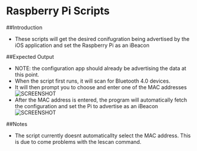 Raspberry Pi Scripts
========

##Introduction 
- These scripts will get the desired conifugration being advertised by the iOS application and set the Raspberry Pi as an iBeacon

##Expected Output
- NOTE: the configuration app should already be advertising the data at this point. 
- When the script first runs, it will scan for Bluetooth 4.0 devices. 
- It will then prompt you to choose and enter one of the MAC addresses 
![SCREENSHOT](https://raw.github.com/acompagno/PiBeacon/master/Images/ScriptsScreenshots/1.png?token=4412299__eyJzY29wZSI6IlJhd0Jsb2I6YWNvbXBhZ25vL1BpQmVhY29uL21hc3Rlci9JbWFnZXMvU2NyaXB0c1NjcmVlbnNob3RzLzEucG5nIiwiZXhwaXJlcyI6MTM5MTc5NTM3NX0%3D--ea84625c817e5a1f9513f02564977dddada37e04)
- After the MAC address is entered, the program will automatically fetch the configuration and set the Pi to advertise as an iBeacon
![SCREENSHOT](https://raw.github.com/acompagno/PiBeacon/master/Images/ScriptsScreenshots/2.png?token=4412299__eyJzY29wZSI6IlJhd0Jsb2I6YWNvbXBhZ25vL1BpQmVhY29uL21hc3Rlci9JbWFnZXMvU2NyaXB0c1NjcmVlbnNob3RzLzIucG5nIiwiZXhwaXJlcyI6MTM5MTc5NTQ0Mn0%3D--22eb22600f815aadb568755da432bbdc973895d5)

##Notes 
- The script currently doesnt automaticallty select the MAC address. This is due to come problems with the lescan command. 
